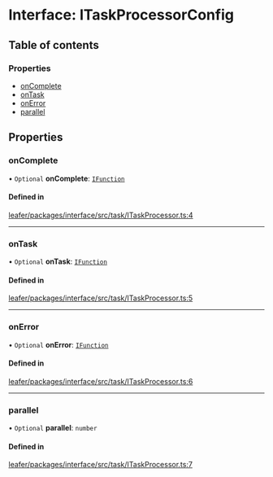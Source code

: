 # Interface: ITaskProcessorConfig

## Table of contents

### Properties

- [onComplete](ITaskProcessorConfig.md#oncomplete)
- [onTask](ITaskProcessorConfig.md#ontask)
- [onError](ITaskProcessorConfig.md#onerror)
- [parallel](ITaskProcessorConfig.md#parallel)

## Properties

### onComplete

• `Optional` **onComplete**: [`IFunction`](IFunction.md)

#### Defined in

[leafer/packages/interface/src/task/ITaskProcessor.ts:4](https://github.com/leaferjs/leafer/blob/c7e50b8/packages/interface/src/task/ITaskProcessor.ts#L4)

___

### onTask

• `Optional` **onTask**: [`IFunction`](IFunction.md)

#### Defined in

[leafer/packages/interface/src/task/ITaskProcessor.ts:5](https://github.com/leaferjs/leafer/blob/c7e50b8/packages/interface/src/task/ITaskProcessor.ts#L5)

___

### onError

• `Optional` **onError**: [`IFunction`](IFunction.md)

#### Defined in

[leafer/packages/interface/src/task/ITaskProcessor.ts:6](https://github.com/leaferjs/leafer/blob/c7e50b8/packages/interface/src/task/ITaskProcessor.ts#L6)

___

### parallel

• `Optional` **parallel**: `number`

#### Defined in

[leafer/packages/interface/src/task/ITaskProcessor.ts:7](https://github.com/leaferjs/leafer/blob/c7e50b8/packages/interface/src/task/ITaskProcessor.ts#L7)
